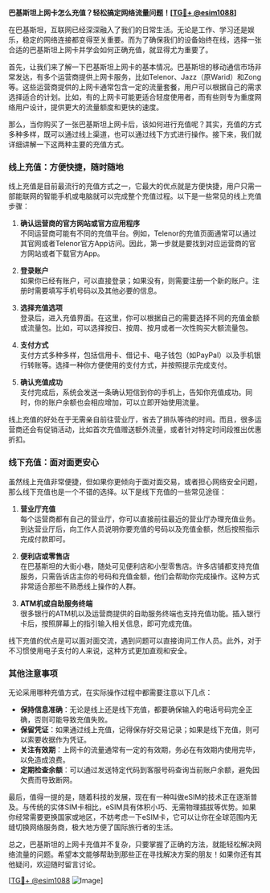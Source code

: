 **巴基斯坦上网卡怎么充值？轻松搞定网络流量问题！[[TG💪+ @esim1088](https://t.me/s/esim1088)]**

在巴基斯坦，互联网已经深深融入了我们的日常生活。无论是工作、学习还是娱乐，稳定的网络连接都变得至关重要。而为了确保我们的设备始终在线，选择一张合适的巴基斯坦上网卡并学会如何正确充值，就显得尤为重要了。

首先，让我们来了解一下巴基斯坦上网卡的基本情况。巴基斯坦的移动通信市场非常发达，有多个运营商提供上网卡服务，比如Telenor、Jazz（原Warid）和Zong等。这些运营商提供的上网卡通常包含一定的流量套餐，用户可以根据自己的需求选择适合的计划。比如，有的上网卡可能更适合轻度使用者，而有些则专为重度网络用户设计，提供更大的流量额度和更快的速度。

那么，当你购买了一张巴基斯坦上网卡后，该如何进行充值呢？其实，充值的方式多种多样，既可以通过线上渠道，也可以通过线下方式进行操作。接下来，我们就详细讲解一下这两种主要的充值方式。

### 线上充值：方便快捷，随时随地

线上充值是目前最流行的充值方式之一，它最大的优点就是方便快捷，用户只需一部能联网的智能手机或电脑就可以完成整个充值过程。以下是一些常见的线上充值步骤：

1. **确认运营商的官方网站或官方应用程序**  
   不同运营商可能有不同的充值平台。例如，Telenor的充值页面通常可以通过其官网或者Telenor官方App访问。因此，第一步就是要找到对应运营商的官方网站或者下载官方App。

2. **登录账户**  
   如果你已经有账户，可以直接登录；如果没有，则需要注册一个新的账户。注册时需要填写手机号码以及其他必要的信息。

3. **选择充值选项**  
   登录后，进入充值界面。在这里，你可以根据自己的需要选择不同的充值金额或流量包。比如，可以选择按日、按周、按月或者一次性购买大额流量包。

4. **支付方式**  
   支付方式多种多样，包括信用卡、借记卡、电子钱包（如PayPal）以及手机银行转账等。选择一种你方便使用的支付方式，并按照提示完成支付。

5. **确认充值成功**  
   支付完成后，系统会发送一条确认短信到你的手机上，告知你充值成功。同时，你的账户余额也会相应增加，可以立即开始使用流量。

线上充值的好处在于无需亲自前往营业厅，省去了排队等待的时间。而且，很多运营商还会有促销活动，比如首次充值赠送额外流量，或者针对特定时间段推出优惠折扣。

### 线下充值：面对面更安心

虽然线上充值非常便捷，但如果你更倾向于面对面交易，或者担心网络安全问题，那么线下充值也是一个不错的选择。以下是线下充值的一些常见途径：

1. **营业厅充值**  
   每个运营商都有自己的营业厅，你可以直接前往最近的营业厅办理充值业务。到达营业厅后，向工作人员说明你要充值的号码以及充值金额，然后按照指示完成付款即可。

2. **便利店或零售店**  
   在巴基斯坦的大街小巷，随处可见便利店和小型零售店。许多店铺都支持充值服务，只需告诉店主你的号码和充值金额，他们会帮助你完成操作。这种方式非常适合那些不熟悉线上操作的人群。

3. **ATM机或自助服务终端**  
   很多银行的ATM机以及运营商提供的自助服务终端也支持充值功能。插入银行卡后，按照屏幕上的指引输入相关信息，即可完成充值。

线下充值的优点是可以面对面交流，遇到问题可以直接询问工作人员。此外，对于不习惯使用电子支付的人来说，这种方式更加直观和安全。

### 其他注意事项

无论采用哪种充值方式，在实际操作过程中都需要注意以下几点：

- **保持信息准确**：无论是线上还是线下充值，都要确保输入的电话号码完全正确，否则可能导致充值失败。
- **保留凭证**：如果通过线上充值，记得保存好交易记录；如果是线下充值，则可以索要收据作为凭证。
- **关注有效期**：上网卡的流量通常有一定的有效期，务必在有效期内使用完毕，以免造成浪费。
- **定期检查余额**：可以通过发送特定代码到客服号码查询当前账户余额，避免因欠费而导致断网。

最后，值得一提的是，随着科技的发展，现在有一种叫做eSIM的技术正在逐渐普及。与传统的实体SIM卡相比，eSIM具有体积小巧、无需物理插拔等优势。如果你经常需要更换国家或地区，不妨考虑一下eSIM卡，它可以让你在全球范围内无缝切换网络服务商，极大地方便了国际旅行者的生活。

总之，巴基斯坦的上网卡充值并不复杂，只要掌握了正确的方法，就能轻松解决网络流量的问题。希望本文能够帮助到那些正在寻找解决方案的朋友！如果你还有其他疑问，欢迎随时留言讨论。

[[TG💪+ @esim1088](https://t.me/s/esim1088) ![Image](https://i.postimg.cc/4NQfJmqS/Snipaste-2025-05-13-00-14-12.png)]
